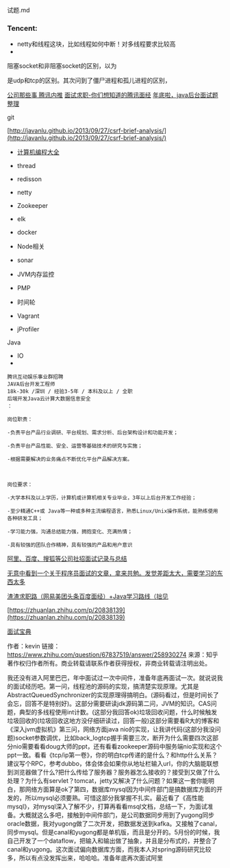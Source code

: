 试题.md

### Tencent:

- netty和线程这块，比如线程如何中断！对多线程要求比较高
- 



阻塞socket和非阻塞socket的区别，以为

是udp和tcp的区别。其次问到了僵尸进程和孤儿进程的区别，




[公司那些事 腾讯内推](http://gglinux.com/2017/06/23/tencent/)
[面试求职-你们想知道的腾讯面经](http://blog.csdn.net/wwj_748/article/details/51278689)
[年底啦，java后台面试题整理](http://www.jianshu.com/p/f5dee1306d0d)







git

[http://javanlu.github.io/2013/09/27/csrf-brief-analysis/](http://javanlu.github.io/2013/09/27/csrf-brief-analysis/)

- [计算机编程大全](https://github.com/sindresorhus/awesome)

- thread

- redisson

- netty

- Zookeeper

- elk

- docker 

- Node相关

- sonar

- JVM内存监控

- PMP

- 时间轮

- Vagrant

- jProfiler

Java

- IO
- 



```
腾讯互动娱乐事业群招聘
JAVA后台开发工程师 
18k-30k /深圳 / 经验3-5年 / 本科及以上 / 全职
后端开发Java云计算大数据信息安全
：

岗位职责：

-负责平台产品行业调研、平台规划、需求分析、后台架构设计和功能开发；

-负责平台产品性能、安全、运营等基础技术的研究与实施；

-根据需要解决的业务痛点不断优化平台产品解决方案。

 

岗位要求：

-大学本科及以上学历，计算机或计算机相关专业毕业，3年以上后台开发工作经验；

-至少精通C++或 Java等一种或多种主流编程语言，熟悉Linux/Unix操作系统，能熟练使用各种研发工具；

-学习能力强，沟通总结能力强，拥抱变化、充满热情；

-具有较强的团队合作精神，具有较强的产品和用户意识
```


[阿里、百度、搜狐等公司社招面试记录与总结](http://m.blog.csdn.net/zdy0_2004/article/details/51357167)

[无意中看到一个关于程序员面试的文章，拿来共勉。发觉差距太大，需要学习的东西太多](http://m.blog.csdn.net/qq_38352283/article/details/72804364)

[渣渣求职路（网易美团头条百度面经）+Java学习路线（拙见](https://www.nowcoder.com/discuss/48445)

[https://zhuanlan.zhihu.com/p/20838139](https://zhuanlan.zhihu.com/p/20838139)


[面试宝典](https://troywu0.gitbooks.io/spark/content/)


作者：kevin
链接：https://www.zhihu.com/question/67837519/answer/258930274
来源：知乎
著作权归作者所有。商业转载请联系作者获得授权，非商业转载请注明出处。

我还没有进入阿里巴巴，年中面试过一次中间件，准备年底再面试一次。就说说我的面试经历吧。第一问，线程池的源码的实现，搞清楚实现原理。尤其是AbstractQueuedSynchronizer的实现原理得搞明白。(源码看过，但是时间长了会忘，回答不是特别好)。这部分需要研读jdk源码第二问，JVM的知识。CAS问题，典型的多线程使用int计数。(这部分我回答ok)垃圾回收问题，什么时候触发垃圾回收的(垃圾回收这地方没仔细研读过，回答一般)这部分需要看R大的博客和《深入jvm虚拟机》第三问，网络方面java nio的实现，让我讲代码(这部分我没问题)socket参数调优，比如back_logtcp握手需要三次，断开为什么需要四次这部分nio需要看看doug大师的ppt，还有看看zookeeper源码中服务端nio实现和这个ppt一致。看看《tcp/ip第一卷》，你的明白tcp传递的是什么？和http什么关系？建议写个RPC，参考dubbo，体会体会如果你从地址栏输入url，你的大脑能联想到浏览器做了什么?把什么传给了服务器？服务器怎么接收的？接受到又做了什么处理？为什么有servlet？tomcat，jetty又解决了什么问题？如果这一套你能明白，那网络方面算是ok了第四，数据库mysql因为中间件部门是搞数据库方面的开发的，所以mysql必须要熟。可惜这部分我掌握不扎实。最近看了《高性能mysql》，对mysql深入了解不少，打算再看看msql文档，总结一下，为面试准备。大概就这么多吧，接触到中间件部门，是公司数据同步用到了yugong同步oracle数据，我对yugong做了二次开发，把数据发送到kafka。又接触了canal，同步mysql。但是canal和yugong都是单机版，而且是分开的。5月份的时候，我自己开发了一个dataflow，把输入和输出做了抽象，并且是分布式的，并整合了canal和yugong。这次面试偏向数据库方面，而我本人对spring源码研究比较多，所以有点没发挥出来，哈哈哈。准备年底再次面试阿里




